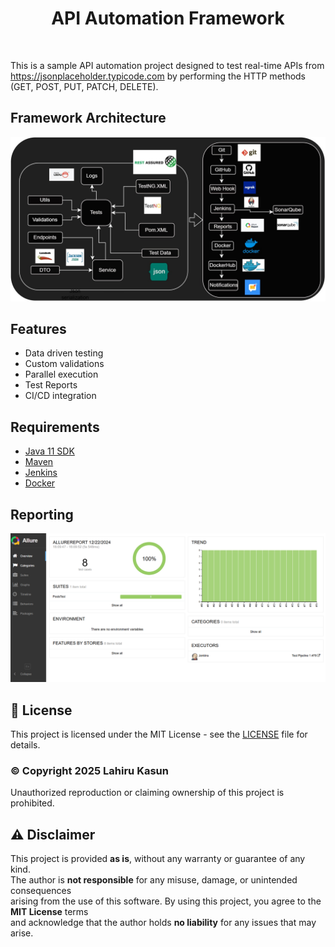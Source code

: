 <h1 align="center"> API Automation Framework</h1> <br>

This is a sample API automation project designed to test real-time APIs from https://jsonplaceholder.typicode.com by performing the HTTP methods (GET, POST, PUT, PATCH, DELETE).
  
## Framework Architecture 

![framework.jpg](framework.jpg)


## Features

- Data driven testing
- Custom validations 
- Parallel execution
- Test Reports
- CI/CD integration

## Requirements

* [Java 11 SDK](https://www.oracle.com/au/java/technologies/javase/jdk11-archive-downloads.html)
* [Maven](https://maven.apache.org/download.cgi)
* [Jenkins](https://maven.apache.org/download.cgi](https://www.jenkins.io/download/))
* [Docker](https://maven.apache.org/download.cgi](https://www.docker.com/products/docker-desktop/))

## Reporting

![report.PNG](report.PNG)

## 📜 License
This project is licensed under the MIT License - see the [LICENSE](LICENSE) file for details.

### © Copyright 2025 Lahiru Kasun
Unauthorized reproduction or claiming ownership of this project is prohibited.

## ⚠ Disclaimer
This project is provided **as is**, without any warranty or guarantee of any kind.  
The author is **not responsible** for any misuse, damage, or unintended consequences  
arising from the use of this software. By using this project, you agree to the **MIT License** terms  
and acknowledge that the author holds **no liability** for any issues that may arise.  


